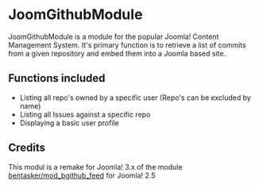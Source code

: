 # JoomGithubModule

JoomGithubModule is a module for the popular Joomla! Content Management System. It's primary function is to retrieve a list of commits from a given repository and embed them into a Joomla based site.

## Functions included

- Listing all repo's owned by a specific user (Repo's can be excluded by name)
- Listing all Issues against a specific repo
- Displaying a basic user profile

## Credits
This modul is a remake for Joomla! 3.x of the module [bentasker/mod_bgithub_feed](https://github.com/bentasker/mod_bgithub_feed) for Joomla! 2.5
